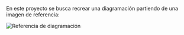 En este proyecto se busca recrear una diagramación partiendo de una imagen de referencia:

![Referencia de diagramación](https://github.com/ledzerck/portfolio/bento-grid/blob/main/imgs/preview-desktop.jpg)